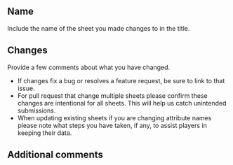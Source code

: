 ## Name 

Include the name of the sheet you made changes to in the title.

## Changes

Provide a few comments about what you have changed. 

- If changes fix a bug or resolves a feature request, be sure to link to that issue. 
- For pull request that change multiple sheets please confirm these changes are intentional for all sheets. This will help us catch unintended submissions.
- When updating existing sheets if you are changing attribute names please note what steps you have taken, if any, to assist players in keeping their data.

## Additional comments
